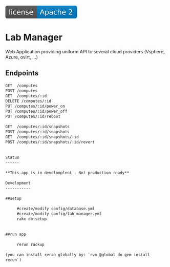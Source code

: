 [![License](license-apache-2.svg)](https://github.com/AVGTechnologies/lab_manager/blob/master/LICENSE)

Lab Manager
===========

Web Application providing uniform API to several cloud providers (Vsphere, Azure, ovirt, ...)

Endpoints
---------

```
GET  /computes
POST /computes
GET  /computes/:id
DELETE /computes/:id
PUT /computes/:id/power_on
PUT /computes/:id/power_off
PUT /computes/:id/reboot

GET  /computes/:id/snapshots
POST /computes/:id/snapshots
GET  /computes/:id/snapshots/:id
POST /computes/:id/snapshots/:id/revert


Status
------

**This app is in develomplent - Not production ready**

Development
-----------

##setup

     #create/modify config/database.yml
     #create/modify config/lab_manager.yml
     rake db:setup


##run app

     rerun rackup

(you can install reran globally by: `rvm @global do gem install rerun`)

